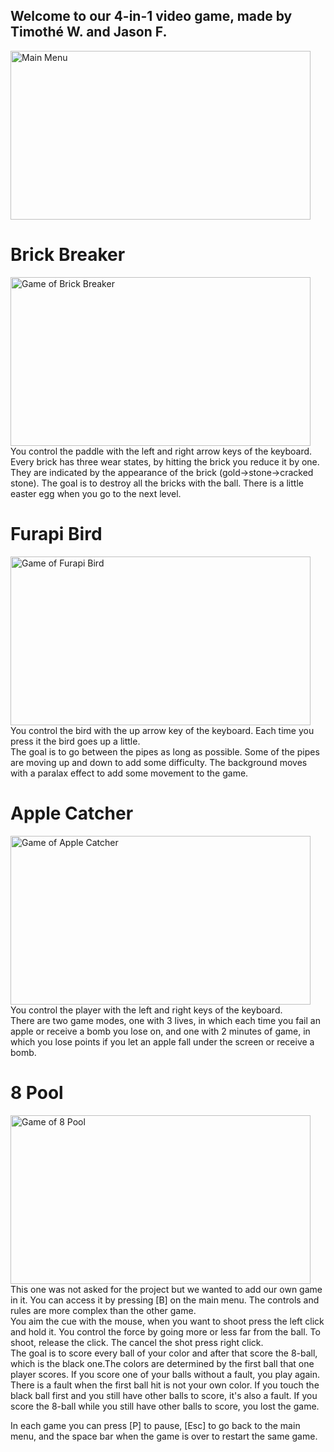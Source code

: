 Welcome to our 4-in-1 video game, made by Timothé W. and Jason F.
-----------------------------------------------------------------
<img src="https://i.ibb.co/0n22nzw/menu.png" width="480" height="270" alt="Main Menu"><br />

# Brick Breaker
<img src="https://i.ibb.co/mHVy9Gz/bb.png" width="480" height="270" alt="Game of Brick Breaker"><br />
You control the paddle with the left and right arrow keys of the keyboard.<br />
Every brick has three wear states, by hitting the brick you reduce it by one. They are indicated by the appearance of the brick (gold->stone->cracked stone). The goal is to destroy all the bricks with the ball. There is a little easter egg when you go to the next level.

# Furapi Bird
<img src="https://i.ibb.co/sj3bn19/fb.png" width="480" height="270" alt="Game of Furapi Bird"><br />
You control the bird with the up arrow key of the keyboard. Each time you press it the bird goes up a little.<br />
The goal is to go between the pipes as long as possible. Some of the pipes are moving up and down to add some difficulty. The background moves with a paralax effect to add some movement to the game.

# Apple Catcher
<img src="https://i.ibb.co/mFnksQH/ac.png" width="480" height="270" alt="Game of Apple Catcher"><br />
You control the player with the left and right keys of the keyboard.<br />
There are two game modes, one with 3 lives, in which each time you fail an apple or receive a bomb you lose on, and one with 2 minutes of game, in which you lose points if you let an apple fall under the screen or receive a bomb. 

# 8 Pool
<img src="https://i.ibb.co/yWvYWkq/pool.png" width="480" height="270" alt="Game of 8 Pool"><br />
This one was not asked for the project but we wanted to add our own game in it. You can access it by pressing [B] on the main menu. The controls and rules are more complex than the other game.<br />
You aim the cue with the mouse, when you want to shoot press the left click and hold it. You control the force by going more or less far from the ball. To shoot, release the click. The cancel the shot press right click.<br />
The goal is to score every ball of your color and after that score the 8-ball, which is the black one.The colors are determined by the first ball that one player scores.
If you score one of your balls without a fault, you play again.<br />
There is a fault when the first ball hit is not your own color. If you touch the black ball first and you still have other balls to score, it's also a fault. 
If you score the 8-ball while you still have other balls to score, you lost the game.
<br />

In each game you can press [P] to pause, [Esc] to go back to the main menu, and the space bar when the game is over to restart the same game.
